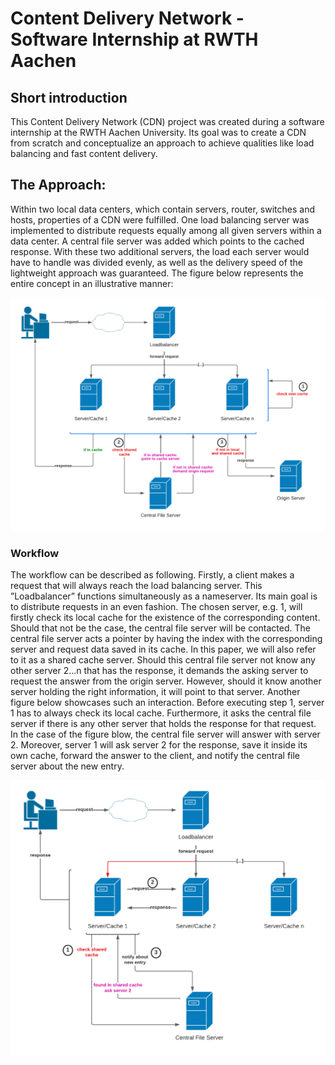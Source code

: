 # Content Delivery Network - Software Internship at RWTH Aachen

##  Short introduction

This Content Delivery Network (CDN) project was created during a software internship at the RWTH Aachen University. Its goal was to create a CDN from scratch and conceptualize an approach to achieve qualities like load balancing and fast content delivery.

## The Approach:

Within two local data centers, which contain servers, router, switches and hosts, properties of a CDN were fulfilled. One load balancing server was implemented to distribute requests equally among all given servers within a data center. A central file server was added which points to the cached response. With these two additional servers, the load each server would have to handle was divided evenly, as well as the delivery speed of the lightweight approach was guaranteed. The figure below represents the entire concept in an illustrative manner:

![The_Approach](the_approach.png)

### Workflow

The workflow can be described as following. Firstly, a client makes a request that will always reach the load balancing server. This ”Loadbalancer” functions simultaneously as a nameserver. Its main goal is to distribute requests in an even fashion. The chosen server, e.g. 1, will firstly check its local cache for the existence of the corresponding content. Should that not be the case, the central file server will be contacted. The central file server acts a pointer by having the index with the corresponding server and request data saved in its cache. In this paper, we will also refer to it as a shared cache server.
Should this central file server not know any other server 2...n that has the response, it demands the asking server to request the answer from the origin server. However, should it know another server holding the right information, it will point to that server. Another figure below showcases such an interaction. Before executing step 1, server 1 has to always check its local cache. Furthermore, it asks the central file server if there is any other server that holds the response for that request. In the case of the figure blow, the central file server will answer with server 2. Moreover, server 1 will ask server 2 for the response, save it inside its own cache, forward the answer to the client, and notify the central file server about the new entry.

![The_Approach_2](the_approach_2.png)
